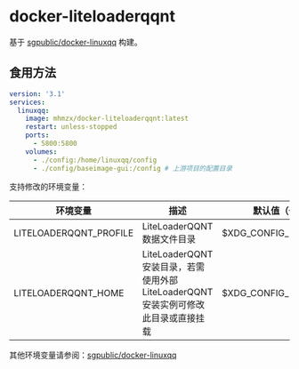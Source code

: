 # docker-liteloaderqqnt

基于 [sgpublic/docker-linuxqq](https://github.com/sgpublic/docker-linuxqq) 构建。

## 食用方法

```yaml
version: '3.1'
services:
  linuxqq:
    image: mhmzx/docker-liteloaderqqnt:latest
    restart: unless-stopped
    ports:
      - 5800:5800
    volumes:
      - ./config:/home/linuxqq/config
      - ./config/baseimage-gui:/config # 上游项目的配置目录
```

支持修改的环境变量：

| 环境变量                        | 描述	                                                       | 默认值（留空则表示必填）                       |
|-----------------------------|-----------------------------------------------------------|------------------------------------|
| LITELOADERQQNT_PROFILE      | LiteLoaderQQNT 数据文件目录                                     | $XDG_CONFIG_HOME/LiteLoaderProfile |
| LITELOADERQQNT_HOME         | LiteLoaderQQNT 安装目录，若需使用外部 LiteLoaderQQNT 安装实例可修改此目录或直接挂载 | $XDG_CONFIG_HOME/LiteLoaderQQNT    |

其他环境变量请参阅：[sgpublic/docker-linuxqq](https://github.com/jsgpublic/docker-linuxqq?tab=readme-ov-file#食用方法)
